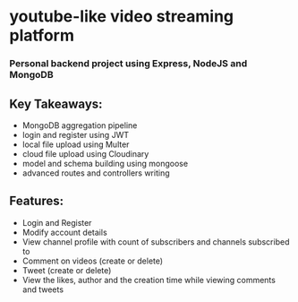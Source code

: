 # youtube-like video streaming platform

### Personal backend project using Express, NodeJS and MongoDB

## Key Takeaways:
- MongoDB aggregation pipeline
- login and register using JWT
- local file upload using Multer
- cloud file upload using Cloudinary
- model and schema building using mongoose
- advanced routes and controllers writing

## Features:
- Login and Register
- Modify account details
- View channel profile with count of subscribers and channels subscribed to
- Comment on videos (create or delete)
- Tweet (create or delete)
- View the likes, author and the creation time while viewing comments and tweets